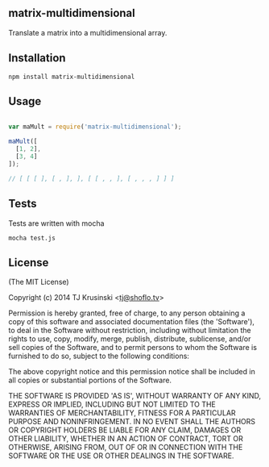 ## matrix-multidimensional

Translate a matrix into a multidimensional array.

## Installation

```
npm install matrix-multidimensional
```

## Usage

```javascript

var maMult = require('matrix-multidimensional');

maMult([
  [1, 2],
  [3, 4]
]);

// [ [ [ ], [ , ], ], [ [ , , ], [ , , , ] ] ]

```
## Tests

Tests are written with mocha

```
mocha test.js
```

## License

(The MIT License)

Copyright (c) 2014 TJ Krusinski &lt;tj@shoflo.tv&gt;

Permission is hereby granted, free of charge, to any person obtaining
a copy of this software and associated documentation files (the
'Software'), to deal in the Software without restriction, including
without limitation the rights to use, copy, modify, merge, publish,
distribute, sublicense, and/or sell copies of the Software, and to
permit persons to whom the Software is furnished to do so, subject to
the following conditions:

The above copyright notice and this permission notice shall be
included in all copies or substantial portions of the Software.

THE SOFTWARE IS PROVIDED 'AS IS', WITHOUT WARRANTY OF ANY KIND,
EXPRESS OR IMPLIED, INCLUDING BUT NOT LIMITED TO THE WARRANTIES OF
MERCHANTABILITY, FITNESS FOR A PARTICULAR PURPOSE AND NONINFRINGEMENT.
IN NO EVENT SHALL THE AUTHORS OR COPYRIGHT HOLDERS BE LIABLE FOR ANY
CLAIM, DAMAGES OR OTHER LIABILITY, WHETHER IN AN ACTION OF CONTRACT,
TORT OR OTHERWISE, ARISING FROM, OUT OF OR IN CONNECTION WITH THE
SOFTWARE OR THE USE OR OTHER DEALINGS IN THE SOFTWARE.
